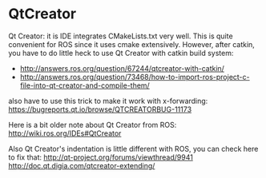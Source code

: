 # QtCreator
Qt Creator: it is IDE integrates CMakeLists.txt very well. This is quite convenient for ROS since it uses cmake extensively. However, after catkin, you have to do little heck to use Qt Creator with catkin build system:
- http://answers.ros.org/question/67244/qtcreator-with-catkin/
- http://answers.ros.org/question/73468/how-to-import-ros-project-c-file-into-qt-creator-and-compile-them/

also have to use this trick to make it work with x-forwarding:
https://bugreports.qt.io/browse/QTCREATORBUG-11173

Here is a bit older note about Qt Creator from ROS:
http://wiki.ros.org/IDEs#QtCreator

Also Qt Creator's indentation is little different with ROS, you can check here to fix that:
http://qt-project.org/forums/viewthread/9941
http://doc.qt.digia.com/qtcreator-extending/
